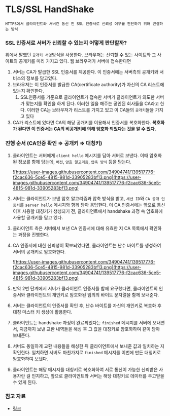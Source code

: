 # **TLS/SSL HandShake**

`HTTPS에서 클라이언트와 서버간 통신 전 SSL 인증서로 신뢰성 여부를 판단하기 위해 연결하는 방식`

### SSL **인증서로 서버가 신뢰할 수 있는지 어떻게 판단할까?**

위에서 말했던 `공개키 서명`방식을 사용한다. 브라우저는 신뢰할 수 있는 사이트와 그 사이트의 공개키를 미리 가지고 있다. 웹 브라우저가 서버에 접속한다면

1. 서버는 CA가 발급한 SSL 인증서를 제공한다. 이 인증서에는 서버측의 공개키와 서비스의 정보를 담고있다.
2. 브라우저는 이 인증서를 발급한 CA(certificate authority)가 자신의 CA 리스트에 있는지 확인한다.
    1. SSL인증서를 기준으로 클라이언트가 접속한 서버가 클라이언트가 의도한 서버가 맞는지를 확인을 하게 된다. 이러한 일을 해주는 공인된 회사들을 CA라고 한다. 이러한 CA는 브라우저가 리스트를 가지고 있고 이 CA들의 `공개키`들을 가지고 있다
3. CA가 리스트에 있다면 CA의 해당 공개키를 이용해서 인증서를 복호화한다. **복호화가 된다면 이 인증서는 CA의 비공개키에 의해 암호화 되었다는 것을 알 수 있다.**

### **진행 순서 (CA인증 확인 ⇒ 공개키 ⇒ 대칭키)**

1. 클라이언트는 서버에게 `client hello` 메시지를 담아 서버로 보낸다. 이때 암호화된 정보를 함께 담는데, `버전`, `암호 알고리즘`, `압축 방식` 등을 담는다.
    
    ![https://user-images.githubusercontent.com/34904741/139517776-f2cac636-5ce5-4815-981d-33905283bf13.png](https://user-images.githubusercontent.com/34904741/139517776-f2cac636-5ce5-4815-981d-33905283bf13.png)
    
2. 서버는 클라이언트가 보낸 암호 알고리즘과 압축 방식을 받고, `세션 ID`와 `CA 공개 인증서`를 `server hello` 메시지와 함께 담아 응답한다. 이 CA 인증서에는 앞으로 통신 이후 사용할 대칭키가 생성되기 전, 클라이언트에서 handshake 과정 속 암호화에 사용할 공개키를 담고 있다.
3. 클라이언트 측은 서버에서 보낸 CA 인증서에 대해 유효한 지 CA 목록에서 확인하는 과정을 진행한다.
4. CA 인증서에 대한 신뢰성이 확보되었다면, 클라이언트는 난수 바이트를 생성하여 서버의 공개키로 암호화한다.
    
    ![https://user-images.githubusercontent.com/34904741/139517776-f2cac636-5ce5-4815-981d-33905283bf13.png](https://user-images.githubusercontent.com/34904741/139517776-f2cac636-5ce5-4815-981d-33905283bf13.png)
    
5. 만약 2번 단계에서 서버가 클라이언트 인증서를 함께 요구했다면, 클라이언트의 인증서와 클라이언트의 개인키로 암호화된 임의의 바이트 문자열을 함께 보내준다.
6. 서버는 클라이언트의 인증서를 확인 후, 난수 바이트를 자신의 개인키로 복호화 후 대칭 마스터 키 생성에 활용한다.
7. 클라이언트는 handshake 과정이 완료되었다는 `finished` 메시지를 서버에 보내면서, 지금까지 보낸 교환 내역들을 해싱 후 그 값을 대칭키로 암호화하여 같이 담아 보내준다.
8. 서버도 동일하게 교환 내용들을 해싱한 뒤 클라이언트에서 보내준 값과 일치하는 지 확인한다. 일치하면 서버도 마찬가지로 `finished` 메시지를 이번에 만든 대칭키로 암호화하여 보낸다.
9. 클라이언트는 해당 메시지를 대칭키로 복호화하여 서로 통신이 가능한 신뢰받은 사용자란 걸 인지하고, 앞으로 클라이언트와 서버는 해당 대칭키로 데이터를 주고받을 수 있게 된다.

### **참고 자료**

- [링크](https://wangin9.tistory.com/entry/%EB%B8%8C%EB%9D%BC%EC%9A%B0%EC%A0%80%EC%97%90-URL-%EC%9E%85%EB%A0%A5-%ED%9B%84-%EC%9D%BC%EC%96%B4%EB%82%98%EB%8A%94-%EC%9D%BC%EB%93%A4-5TLSSSL-Handshake)

